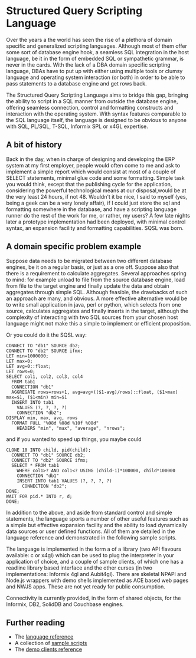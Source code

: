 Structured Query Scripting Language
===================================

Over the years a the world has seen the rise of a plethora of domain specific and generalized scripting languages. Although most of them offer some sort of database engine hook, a seamless SQL integration in the host language, be it in the form of embedded SQL or sympathetic grammar, is never in the cards. With the lack of a DBA domain specific scripting language, DBAs have to put up with either using multiple tools or clumsy language and operating system interaction (or both) in order to be able to pass statements to a database engine and get rows back.

The Structured Query Scripting Language aims to bridge this gap, bringing the ability to script in a SQL manner from outside the database engine, offering seamless connection, control and formatting constructs and interaction with the operating system. With syntax features comparable to the SQL language itself, the language is designed to be obvious to anyone with SQL, PL/SQL, T-SQL, Informix SPL or x4GL expertise.

A bit of history
----------------

Back in the day, when in charge of designing and developing the ERP system at my first employer, people would often come to me and ask to implement a simple report which would consist at most of a couple of SELECT statements, minimal glue code and some formatting.
Simple task you would think, except that the publishing cycle for the application, considering the powerful technological means at our disposal,would be at the very least 24 hours, if not 48.
Wouldn't it be nice, I said to myself (yes, being a geek can be a very lonely affair), if I could just store the sql and formatting somewhere in the database, and have a scripting language runner do the rest of the work for me, or rather, my users?
A few late nights later a prototype implementation had been deployed, with minimal control syntax, an expansion facility and formatting capabilities. SQSL was born.

A domain specific problem example
---------------------------------

Suppose data needs to be migrated between two different database engines, be it on a regular basis, or just as a one off. Suppose also that there is a requirement to calculate aggregates.
Several approaches spring to mind: for example unload to file from the source database engine, load from file to the target engine and finally update the data and obtain aggregates through simple SQL. Although feasible, the drawbacks of such an approach are many, and obvious.
A more effective alternative would be to write small application in java, perl or python, which selects from one source, calculates aggregates and finally inserts in the target, although the complexity of interacting with two SQL sources from your chosen host language might not make this a simple to implement or efficient proposition.

Or you could do it the SQSL way:

	CONNECT TO "db1" SOURCE db2;
	CONNECT TO "db2" SOURCE ifmx;
	LET min=1000000;
	LET max=0;
	LET avg=0::float;
	LET rows=0;
	SELECT col1, col2, col3, col4
	  FROM tab1
	  CONNECTION "db1"
	  AGGREGATE rows=rows+1, avg=avg+(($1-avg)/rows)::float, ($1>max) max=$1, ($1<min) min=$1
	  INSERT INTO tab1
	    VALUES (?, ?, ?, ?)
	    CONNECTION "db2";
	DISPLAY min, max, avg, rows
	  FORMAT FULL "%08d %08d %10f %08d"
	    HEADERS "min", "max", "average", "nrows";
    
and if you wanted to speed up things, you maybe could

	CLONE 10 INTO child, pid(child);
	  CONNECT TO "db1" SOURCE db2;
	  CONNECT TO "db2" SOURCE ifmx;
	  SELECT * FROM tab1
 	    WHERE col1>? AND col1<? USING (child-1)*100000, child*100000
 	    CONNECTION "db1"
	    INSERT INTO tab1 VALUES (?, ?, ?, ?)
	      CONNECTION "db2";
	DONE;
	WAIT FOR pid.* INTO r, d;
	DONE;

In addition to the above, and aside from standard control and simple statements, the language sports a number of other useful features such as a simple but effective expansion facility and the ability to load dynamically data sources or user defined functions. All of them are detailed in the language reference and demonstrated in the following sample scripts.

The language is implemented in the form a of a library (two API flavours available: c or x4gl) which can be used to plug the interpreter in your application of choice, and a couple of sample clients, of which one has a readline library based interface and the other curses (in two implementations: Informix 4gl and Aubit4gl). There are skeletal NPAPI and Node.js wrappers with demo shells implemented as ACE based web pages and NWJS apps. These are not yet ready for public consumption.

Connectivity is currently provided, in the form of shared objects, for the Informix, DB2, SolidDB and Couchbase engines.

Further reading
---------------

- The [language reference](http://www.sqsl.org/sqslref.htm)
- A collection of [sample scripts](http://www.sqsl.org/sqsldemo.htm)
- The [demo clients reference](http://www.sqsl.org/sqslcli.htm)
